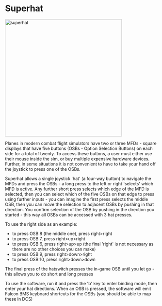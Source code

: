 # Superhat
<img width="385" alt="superhat" src="https://github.com/user-attachments/assets/c4a54373-c299-4636-af91-bbc63f567be9">

Planes in modern combat flight simulators have two or three MFDs - square displays that have five buttons (OSBs - Option Selection Buttons) on each side for a total of twenty. To access these buttons, a user must either use their mouse inside the sim, or buy multiple expensive hardware devices. Further, in some situations it is not convenient to have to take your hand off the joystick to press one of the OSBs.

Superhat allows a single joystick 'hat' (a four-way button) to navigate the MFDs and press the OSBs - a long press to the left or right 'selects' which MFD is active. Any further short press selects which edge of the MFD is selected, then you can select which of the five OSBs on that edge to press using further inputs - you can imagine the first press selects the middle OSB, then you can move the selection to adjacent OSBs by pushing in that direction. You confirm selection of the OSB by pushing in the direction you started - this way all OSBs can be accessed with 3 hat presses.

To use the right side as an example:
- to press OSB 8 (the middle one), press right>right
- to press OSB 7, press right>up>right
- to press OSB 6, press right>up>up (the final 'right' is not necessary as there are no other choices you can make)
- to press OSB 9, press right>down>right
- to press OSB 10, press right>down>down

The final press of the hatswitch presses the in-game OSB until you let go - this allows you to do short and long presses

To use the software, run it and press the 'b' key to enter binding mode, then enter your hat directions. When an OSB is pressed, the software will emit Falcon BMS keyboard shortcuts for the OSBs (you should be able to map these in DCS)
